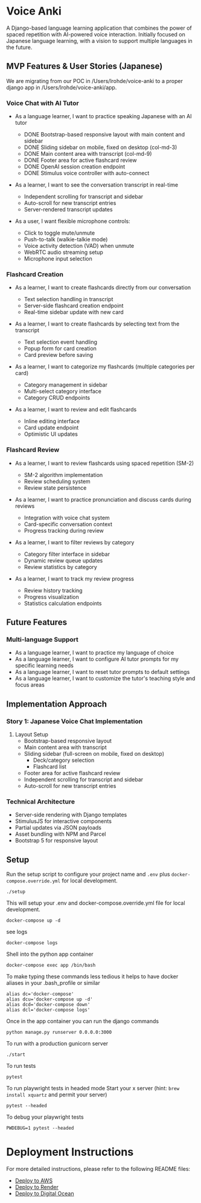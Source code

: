 # Voice Anki

A Django-based language learning application that combines the power of spaced repetition with AI-powered voice interaction. Initially focused on Japanese language learning, with a vision to support multiple languages in the future.

## MVP Features & User Stories (Japanese)

We are migrating from our POC in /Users/lrohde/voice-anki to a proper django app in /Users/lrohde/voice-anki/app.

### Voice Chat with AI Tutor
- As a language learner, I want to practice speaking Japanese with an AI tutor
  - DONE Bootstrap-based responsive layout with main content and sidebar
  - DONE Sliding sidebar on mobile, fixed on desktop (col-md-3)
  - DONE Main content area with transcript (col-md-9)
  - DONE Footer area for active flashcard review
  - DONE OpenAI session creation endpoint
  - DONE Stimulus voice controller with auto-connect

- As a learner, I want to see the conversation transcript in real-time
  - Independent scrolling for transcript and sidebar
  - Auto-scroll for new transcript entries
  - Server-rendered transcript updates

- As a user, I want flexible microphone controls:
  - Click to toggle mute/unmute
  - Push-to-talk (walkie-talkie mode)
  - Voice activity detection (VAD) when unmute
  - WebRTC audio streaming setup
  - Microphone input selection

### Flashcard Creation
- As a learner, I want to create flashcards directly from our conversation
  - Text selection handling in transcript
  - Server-side flashcard creation endpoint
  - Real-time sidebar update with new card

- As a learner, I want to create flashcards by selecting text from the transcript
  - Text selection event handling
  - Popup form for card creation
  - Card preview before saving

- As a learner, I want to categorize my flashcards (multiple categories per card)
  - Category management in sidebar
  - Multi-select category interface
  - Category CRUD endpoints

- As a learner, I want to review and edit flashcards
  - Inline editing interface
  - Card update endpoint
  - Optimistic UI updates

### Flashcard Review
- As a learner, I want to review flashcards using spaced repetition (SM-2)
  - SM-2 algorithm implementation
  - Review scheduling system
  - Review state persistence

- As a learner, I want to practice pronunciation and discuss cards during reviews
  - Integration with voice chat system
  - Card-specific conversation context
  - Progress tracking during review

- As a learner, I want to filter reviews by category
  - Category filter interface in sidebar
  - Dynamic review queue updates
  - Review statistics by category

- As a learner, I want to track my review progress
  - Review history tracking
  - Progress visualization
  - Statistics calculation endpoints

## Future Features

### Multi-language Support
- As a language learner, I want to practice my language of choice
- As a language learner, I want to configure AI tutor prompts for my specific learning needs
- As a language learner, I want to reset tutor prompts to default settings
- As a language learner, I want to customize the tutor's teaching style and focus areas

## Implementation Approach

### Story 1: Japanese Voice Chat Implementation

1. Layout Setup
   - Bootstrap-based responsive layout
   - Main content area with transcript
   - Sliding sidebar (full-screen on mobile, fixed on desktop)
     - Deck/category selection
     - Flashcard list
   - Footer area for active flashcard review
   - Independent scrolling for transcript and sidebar
   - Auto-scroll for new transcript entries

### Technical Architecture
- Server-side rendering with Django templates
- StimulusJS for interactive components
- Partial updates via JSON payloads
- Asset bundling with NPM and Parcel
- Bootstrap 5 for responsive layout

## Setup

Run the setup script to configure your project name and `.env` plus `docker-compose.override.yml` for local development.

```
./setup
```

This will setup your .env and docker-compose.override.yml file for local development.

```
docker-compose up -d
```

see logs
```
docker-compose logs
```

Shell into the python app container
```
docker-compose exec app /bin/bash
```

To make typing these commands less tedious it helps to have docker aliases in your .bash_profile or similar
```
alias dc='docker-compose'
alias dcu='docker-compose up -d'
alias dcd='docker-compose down'
alias dcl='docker-compose logs'
```

Once in the app container you can run the django commands
```
python manage.py runserver 0.0.0.0:3000
``` 

To run with a production gunicorn server
```
./start
```

To run tests
```
pytest
```

To run playwright tests in headed mode
Start your x server (hint: `brew install xquartz` and permit your server)

```
pytest --headed
```

To debug your playwright tests
```
PWDEBUG=1 pytest --headed
```

# Deployment Instructions

For more detailed instructions, please refer to the following README files:

- [Deploy to AWS](deploy-aws-infra/pulumi/README.md)
- [Deploy to Render](deploy-render/README.md)
- [Deploy to Digital Ocean](deploy-do/README.md)